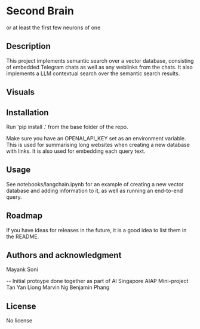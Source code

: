 # Second Brain
or at least the first few neurons of one

## Description
This project implements semantic search over a vector database, consisting of embedded Telegram chats as well as any weblinks from the chats. It also implements a LLM contextual search over the semantic search results. 

## Visuals

## Installation
Run 'pip install .' from the base folder of the repo. 

Make sure you have an OPENAI_API_KEY set as an environment variable. 
This is used for summarising long websites when creating a new database with links. 
It is also used for embedding each query text. 

## Usage
See notebooks/langchain.ipynb for an example of creating a new vector database and adding information to it, as well as running an end-to-end query. 

## Roadmap
If you have ideas for releases in the future, it is a good idea to list them in the README.

## Authors and acknowledgment
Mayank Soni

--
Initial protoype done together as part of AI Singapore AIAP Mini-project
Tan Yan Liong
Marvin Ng
Benjamin Phang

## License
No license
